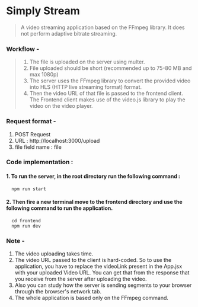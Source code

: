 # Simply Stream

> A video streaming application based on the FFmpeg library. It does not perform adaptive bitrate streaming.

### Workflow - 
> 1. The file is uploaded on the server using multer.
> 2. File uploaded should be short (recommended up to 75-80 MB and max 1080p)
> 3. The server uses the FFmpeg library to convert the provided video into HLS (HTTP live streaming format) format.
> 4. Then the video URL of that file is passed to the frontend client. The Frontend client makes use of the video.js library to play the video on the video player.

### Request format - 
1. POST Request
2. URL : http://localhost:3000/upload
3. file field name : file

### Code implementation : 

#### 1. To run the server, in the root directory run the following command : 
      npm run start
#### 2. Then fire a new terminal move to the frontend directory and use the following command to run the application.
      cd frontend
      npm run dev

### Note - 
1. The video uploading takes time.
2. The video URL passed to the client is hard-coded. So to use the application, you have to replace the videoLink present in the App.jsx with your uploaded Video URL. 
   You can get that from the response that you receive from the server after uploading the video.
3. Also you can study how the server is sending segments to your browser through the browser's network tab.
4. The whole application is based only on the FFmpeg command.

